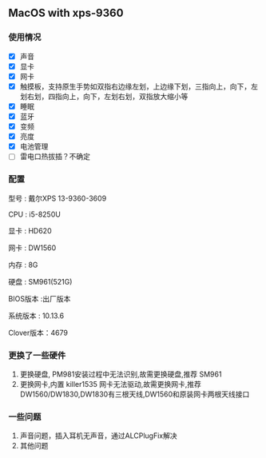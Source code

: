 ## MacOS with xps-9360

### 使用情况

- [x]  声音
- [x]  显卡
- [x]  网卡
- [x]  触摸板，支持原生手势如双指右边缘左划，上边缘下划，三指向上，向下，左划右划，四指向上，向下，左划右划，双指放大缩小等
- [x]  睡眠
- [x]  蓝牙
- [x]  变频
- [x] 亮度
- [x] 电池管理
- [ ] 雷电口热拔插？不确定

### 配置

型号 : 戴尔XPS 13-9360-3609

CPU : i5-8250U

显卡 : HD620

网卡 : DW1560

内存 : 8G

硬盘 : SM961(521G)

BIOS版本 :出厂版本

系统版本 : 10.13.6

Clover版本：4679

### 更换了一些硬件

1. 更换硬盘, PM981安装过程中无法识别,故需更换硬盘,推荐 SM961
2. 更换网卡,内置 killer1535 网卡无法驱动,故需更换网卡,推荐 DW1560/DW1830,DW1830有三根天线,DW1560和原装网卡两根天线接口

### 一些问题

1. 声音问题，插入耳机无声音，通过ALCPlugFix解决
2. 其他问题